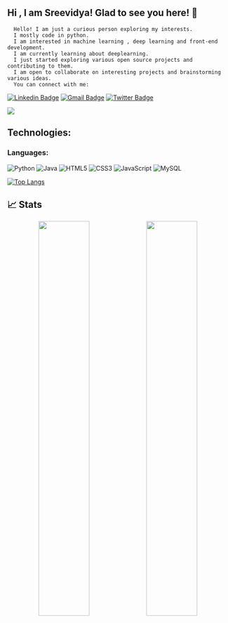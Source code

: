 ## Hi , I am Sreevidya! Glad to see you here! 👋


      Hello! I am just a curious person exploring my interests.
      I mostly code in python.
      I am interested in machine learning , deep learning and front-end development.
      I am currently learning about deeplearning.
      I just started exploring various open source projects and contributing to them.
      I am open to collaborate on interesting projects and brainstorming various ideas. 
      You can connect with me: 
 
[![Linkedin Badge](https://img.shields.io/badge/-Sreevidya181-blue?style=flat-square&logo=Linkedin&logoColor=white&link=https://www.linkedin.com/in/Sreevidya181/)](https://www.linkedin.com/in/sreevidya-bagareddygari/)
[![Gmail Badge](https://img.shields.io/badge/-sreevidya811@gmail.com-c14438?style=flat-square&logo=Gmail&logoColor=white&link=mailto:sreevidya811.com)](mailto:sreevidya811@gmail.com)
[![Twitter Badge](https://img.shields.io/badge/-sreevidya181-blue?style=flat-square&logo=Twitter&logoColor=white&link=https://www.twitter.com/in/sreevidya181/)](https://www.twitter.com/in/sreevidya181/)


<img src="https://activity-graph.herokuapp.com/graph?username=Sreevidya181&bg_color=0f2d3d&color=1cadfb&line=1cadfb&point=1cadfb&area=true&hide_border=true">


## Technologies:

### Languages:


![Python](https://img.shields.io/badge/-Python-black?style=flat-square&logo=Python)
![Java](https://img.shields.io/badge/-java-E34A86?style=flat-square&logo=java)
![HTML5](https://img.shields.io/badge/-HTML5-E34F26?style=flat-square&logo=html5&logoColor=white)
![CSS3](https://img.shields.io/badge/-CSS3-1572B6?style=flat-square&logo=css3)
![JavaScript](https://img.shields.io/badge/-JavaScript-black?style=flat-square&logo=javascript)
![MySQL](https://img.shields.io/badge/-MySQL-black?style=flat-square&logo=mysql)


[![Top Langs](https://github-readme-stats.vercel.app/api/top-langs/?username=Sreevidya181&layout=compact)](https://github.com/Sreevidya181/github-readme-stats)


## 📈 Stats
<p align="center">
	
  <img width="48%" src="https://github-readme-stats.vercel.app/api?username=Sreevidya181&show_icons=true&theme=tokyonight" />
  <img width="48%" src="https://github-readme-streak-stats.herokuapp.com/?user=Sreevidya181&theme=tokyonight" />
</p>
